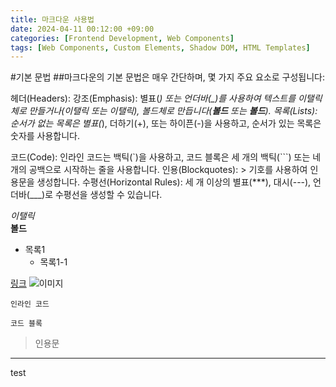 ```yaml
---
title: 마크다운 사용법
date: 2024-04-11 00:12:00 +09:00
categories: [Frontend Development, Web Components]
tags: [Web Components, Custom Elements, Shadow DOM, HTML Templates]
---
```


#기본 문법 ##마크다운의 기본 문법은 매우 간단하며, 몇 가지 주요 요소로 구성됩니다:

헤더(Headers):
강조(Emphasis): 별표(*) 또는 언더바(\_)를 사용하여 텍스트를 이탤릭체로 만들거나(*이탤릭* 또는 *이탤릭*), 볼드체로 만듭니다(**볼드** 또는 **볼드**).
목록(Lists): 순서가 없는 목록은 별표(*), 더하기(+), 또는 하이픈(-)을 사용하고, 순서가 있는 목록은 숫자를 사용합니다.

<!-- 링크(Links): 링크는 [텍스트](URL) 형식으로 작성합니다.
이미지(Images): 이미지는 ![대체 텍스트](이미지 URL) 형식으로 삽입합니다. -->

코드(Code): 인라인 코드는 백틱(`)을 사용하고, 코드 블록은 세 개의 백틱(```) 또는 네 개의 공백으로 시작하는 줄을 사용합니다.
인용(Blockquotes): > 기호를 사용하여 인용문을 생성합니다.
수평선(Horizontal Rules): 세 개 이상의 별표(\*\*\*), 대시(---), 언더바(\_\_\_)로 수평선을 생성할 수 있습니다.

_이탤릭_  
**볼드**

- 목록1
  - 목록1-1

[링크](https://www.markdownguide.org)
![이미지](https://www.markdownguide.org/assets/images/tux.png)

`인라인 코드`

```
코드 블록
```

> 인용문

---

test
